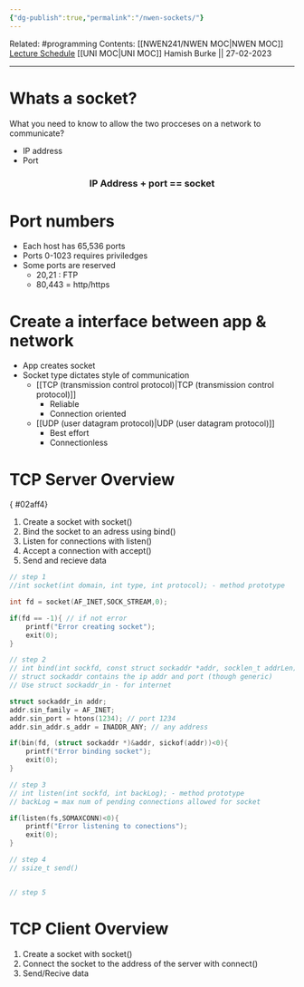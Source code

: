 ```yaml
---
{"dg-publish":true,"permalink":"/nwen-sockets/"}
---
```


Related: #programming 
Contents: [[NWEN241/NWEN MOC\|NWEN MOC]]
[Lecture Schedule](https://ecs.wgtn.ac.nz/Courses/NWEN241_2023T1/LectureSchedule)
[[UNI MOC\|UNI MOC]]
Hamish Burke || 27-02-2023
***

# Whats a socket?

What you need to know to allow the two procceses on a network to communicate?
- IP address
- Port

<h3 align="center">
IP Address + port == socket
</h3>


# Port numbers
- Each host has 65,536 ports
- Ports 0-1023 requires priviledges
- Some ports are reserved
	- 20,21 : FTP
	- 80,443 = http/https



# Create a interface between app & network
- App creates socket
- Socket type dictates style of communication
	- [[TCP (transmission control protocol)\|TCP (transmission control protocol)]]
		- Reliable
		- Connection oriented
	- [[UDP (user datagram protocol)\|UDP (user datagram protocol)]]
		- Best effort
		- Connectionless


# TCP Server Overview
{ #02aff4}


1. Create a socket with socket()
2. Bind the socket to an adress using bind()
3. Listen for connections with  listen()
4. Accept a connection with accept()
5. Send and recieve data


```C
// step 1
//int socket(int domain, int type, int protocol); - method prototype

int fd = socket(AF_INET,SOCK_STREAM,0);

if(fd == -1){ // if not error
	printf("Error creating socket");
	exit(0);
}

// step 2
// int bind(int sockfd, const struct sockaddr *addr, socklen_t addrLen); - method prototype
// struct sockaddr contains the ip addr and port (though generic)
// Use struct sockaddr_in - for internet

struct sockaddr_in addr;
addr.sin_family = AF_INET;
addr.sin_port = htons(1234); // port 1234
addr.sin_addr.s_addr = INADDR_ANY; // any address

if(bin(fd, (struct sockaddr *)&addr, sickof(addr))<0){
	printf("Error binding socket");
	exit(0);
}

// step 3
// int listen(int sockfd, int backLog); - method prototype
// backLog = max num of pending connections allowed for socket

if(listen(fs,SOMAXCONN)<0){
	printf("Error listening to conections");
	exit(0);
}

// step 4
// ssize_t send()


// step 5


```



# TCP Client Overview

1. Create a socket with socket()
2. Connect the socket to the address of the server with connect()
3. Send/Recive data
